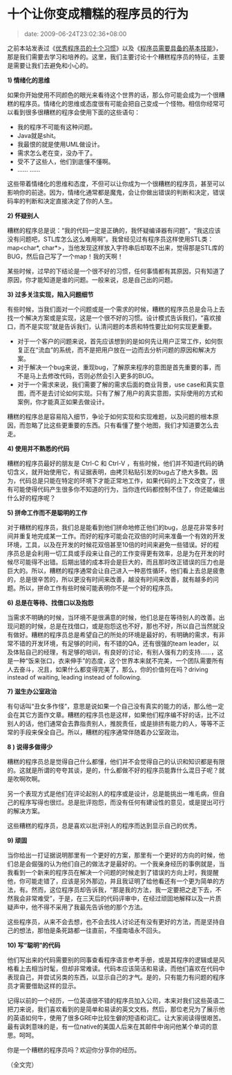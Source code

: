 # 十个让你变成糟糕的程序员的行为
>date: 2009-06-24T23:02:36+08:00


之前本站发表过《[优秀程序员的十个习惯](/2009/%E4%BC%98%E7%A7%80%E7%A8%8B%E5%BA%8F%E5%91%98%E7%9A%84%E5%8D%81%E4%B8%AA%E4%B9%A0%E6%83%AF.md)》以及《[程序员需要具备的基本技能](/2009/%E7%A8%8B%E5%BA%8F%E5%91%98%E9%9C%80%E8%A6%81%E5%85%B7%E5%A4%87%E7%9A%84%E5%9F%BA%E6%9C%AC%E6%8A%80%E8%83%BD.md)》，那是我们需要去学习和培养的。这里，我们主要讨论十个糟糕程序员的特征，主要是需要让我们去避免和小心的。


**1) 情绪化的思维**


如果你开始使用不同颜色的眼光来看待这个世界的话，那么你可能会成为一个很糟糕的程序员。情绪化的思维或态度很有可能会把自己变成一个怪物。相信你经常可以看到很多很糟糕的程序会使用下面的这些语句：


* 我的程序不可能有这种问题。
* Java就是shit。
* 我最恨的就是使用UML做设计。
* 需求怎么老在变，没办干了。
* 受不了这些人，他们到底懂不懂啊。
* …… ……


这些带着情绪化的思维和态度，不但可以让你成为一个很糟糕的程序员，甚至可以影响你的前途。因为，情绪化通常都是魔鬼，会让你做出错误的判断和决定，错误码率的判断和决定直接决定了你的人生。



**2) 怀疑别人**


糟糕的程序总是说：“我的代码一定是正确的，我怀疑编译器有问题”，“我这应该没有问题吧，STL库怎么这么难用啊”。我曾经见过有程序员这样使用STL类：map<char\*, char\*>，当他发现这样放入字符串后却取不出来，觉得那是STL库的BUG，然后自己写了一个map！我的天啊！


某些时候，过早的下结论是一个很不好的习惯，任何事情都有其原因，只有知道了原因，你才能知道是谁的问题。一般来说，总是自己出的问题。


**3) 过多关注实现，陷入问题细节**


有些时候，当我们面对一个问题或是一个需求的时候，糟糕的程序员总是会马上去找一个解决方案或是实现，这是一个很不好的习惯。设计模式告诉我们，“喜欢接口，而不是实现”就是告诉我们，认清问题的本质和特性要比如何实现更重要。


* 对于一个客户的问题来说，首先应该想到的是如何先让用户正常工作，如何恢复正在“流血”的系统，而不是把用户放在一边而去分析问题的原因和解决方案。
* 对于解决一个bug来说，重现bug，了解原来程序的意图是首先重要的事，而不是马上去修改代码，否则必然会引入更多的BUG。
* 对于一个需求来说，我们需要了解的需求后面的商业背景，use case和真实意图，而不是去讨论如何实现。只有了解了用户的真实意图，实际使用的方式和案例，你才能真正如果去做设计。


糟糕的程序总是容易陷入细节，争论于如何实现和实现难题，以及问题的根本原因，而忽略了比这些更重要的东西。只有看懂了整个地图，我们才知道要怎么去走。


**4) 使用并不熟悉的代码**


糟糕的程序员最好的朋友是 Ctrl-C 和 Ctrl-V ，有些时候，他们并不知道代码的确切含义，就开始使用它，有证据表明，由拷贝粘贴引发的bug占了绝大多数。因为，代码总是只能在特定的环境下才能正常地工作，如果代码的上下文改变了，很有可能使得代码产生很多你不知道的行为，当你连代码都控制不住了，你还能编出什么好的程序呢？


**5) 拼命工作而不是聪明的工作**


对于糟糕的程序员，我们总是能看到他们拼命地修正他们的bug，总是花非常多时间并重复地完成某一工作。而好的程序可能会花双倍的时间来准备一个有效的开发环境，工具，以及在开发的时候花双倍甚至10倍的时间来避免一些错误。好的程序员总是会利用一切工具或手段来让自己的工作变得更有效率，总是为在开发的时候尽可能得不出错。后期出错的成本将会是巨大的，而且那时改正错误的压力也是巨大的。所以，糟糕的程序通常会让自己进入一种恶性循环，他们看上去总是疲惫的，总是很辛苦的，所以更没有时间来改善，越没有时间来改善，就有越多的问题。所以，拼命工作有些时候可能表明你不是一个好的程序员。


**6) 总是在等待、找借口以及抱怨**


当需求不明确的时候，当环境不是很满意的时候，他们总是在等待别人的改善。出现问题的时候，总是在找借口，或是抱怨这也不好，那也不好，所以自己当然就没有做好。糟糕的程序员总是希望自己的所处的环境是最好的，有明确的需求，有非常不错的开发环境，有足够的时间，有不错的QA，还有很强的team leader，以及体贴自己的经理，有足够的培训，有良好的讨论，有别人强有力的支持……，这是一种“饭来张口，衣来伸手”的态度，这个世界本来就不完美，一个团队需要所有人去奋斗，况且，如果什么都变得完美了，那么，你的价值何在吗？driving instead of waiting, leading instead of following.


**7) 滋生办公室政治**


有句话叫“丑女多作怪”，意思是说如果一个自己没有真实的能力的话，那么他一定会在其它方面作文章。糟糕的程序员也是这样，如果他们程序编不好的话，比不过别人的话，他们通常会去靠指责别人，推脱责任，或是排挤有能力的人，等等不正常的手段来保全自己。所以，糟糕的程序通常伴随着办公室政治。


**8 ) 说得多做得少**


糟糕的程序员总是觉得自己什么都懂，他们并不会觉得自己的认识和知识都是有限的。这就是所谓的夸夸其谈，是的，什么都做不好的程序员能靠什么混日子呢？就是吹啊吹啊。


另一个表现方式是他们在评论起别人的程序或是设计，总是能挑出一堆毛病，但自己的程序写得也很烂。总是批评抱怨，而没有任何有建设性的意见，或是提出可行的解决方案。


这些糟糕的程序员，总是喜欢以批评别人的程序而达到显示自己的优秀。


**9) 顽固**


当你给出一打证据说明那里有一个更好的方案，那里有一个更好的方向的时候，他们总是会倔强的认为他们自己的做法才是最好的。一个我亲身经历的事例就是，当我看到一个新来的程序员在解决一个问题的时候走到了错误的方向上时，我提醒他，你可能走错了，应该是另外那边，并且我证明了给他看还有一个更为简单的方法，有。然而，这位程序员却告诉我，“那是我的方法，我一定要把之走下去，不然我会非常难受”，于是，在三天后的代码评审中，在经过顽固地解释以及一片质疑声中，他不得不采用了我最先告诉他的那个方法。


这些程序员，从来不会去想，也不会去找人讨论还有没有更好的方法，而是坚持自己的想法，那怕是条死路都一往直前，不撞南墙永不回头。


**10) 写“聪明”的代码**


他们写出来的代码需要别的同事查看程序语言参考手册，或是其程序的逻辑或是风格看上去相当时髦，但却非常难读。代码本应该简洁和易读，而他们喜欢在代码中表现自己，并尝试另类的东西，以显示自己的才气。是的，只有能力有问题的程序员才需要借助这样的显示。


记得以前的一个经历，一位英语很不错的程序员加入公司，本来对我们这些英语二把刀来说，我们喜欢看到的是简单和易读的英文文档，然后，那位老兄为了展示他的英语如何牛，使用了很多GRE中比较生僻的短语和词汇。让大家阅读得很艰苦。最有讽刺意味的是，有一位native的美国人后来在其邮件中询问他某个单词的意思。呵呵。


你是一个糟糕的程序员吗？欢迎你分享你的经历。


（全文完）


